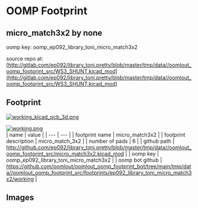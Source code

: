 # OOMP Footprint  
## micro_match3x2  by none  
  
oomp key: oomp_ep092_library_toni_micro_match3x2  
  
source repo at: [http://gitlab.com/ep092/library_toni.pretty/blob/master/tmp/data//oomlout_oomp_footprint_src/WS3_SHUNT.kicad_mod](http://gitlab.com/ep092/library_toni.pretty/blob/master/tmp/data//oomlout_oomp_footprint_src/WS3_SHUNT.kicad_mod)  
## Footprint  
  
[![working_kicad_pcb_3d.png](working_kicad_pcb_3d_600.png)](working_kicad_pcb_3d.png)  
  
[![working.png](working_600.png)](working.png)  
| name | value | 
| --- | --- | 
| footprint name | micro_match3x2 | 
| footprint description | micro_match_3x2 | 
| number of pads | 6 | 
| github path | http://github.com/ep092/library_toni.pretty/blob/master/tmp/data//oomlout_oomp_footprint_src/micro_match3x2.kicad_mod | 
| oomp key | oomp_ep092_library_toni_micro_match3x2 | 
| oomp bot github | https://github.com/oomlout/oomlout_oomp_footprint_bot/tree/main/tmp/data//oomlout_oomp_footprint_src/footprints/ep092_library_toni_micro_match3x2/working | 
## Images  
